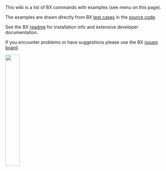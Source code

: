This wiki is a list of BX commands with examples (see menu on this page).

The examples are drawn directly from BX [test cases](https://github.com/libbitcoin/libbitcoin-explorer/tree/master/test/commands) in the [source code](https://github.com/libbitcoin/libbitcoin-explorer).

See the BX [readme](https://github.com/libbitcoin/libbitcoin-explorer/blob/master/README.md) for installation info and extensive developer documentation.

If you encounter problems or have suggestions please use the BX [issues board](https://github.com/libbitcoin/libbitcoin-explorer/issues).

<img src="https://raw.githubusercontent.com/libbitcoin/libbitcoin-explorer/master/img/stealth-commands.png" width="30%" height="30%"></img>
